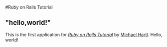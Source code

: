 #Ruby on Rails Tutorial

## "hello,world!"

This is the first application for
[*Ruby on Rails Tutorial*](https://railstutorial.jp/)
by [Michael Hartl](http://www.michaelhartl.com/). Hello, world!